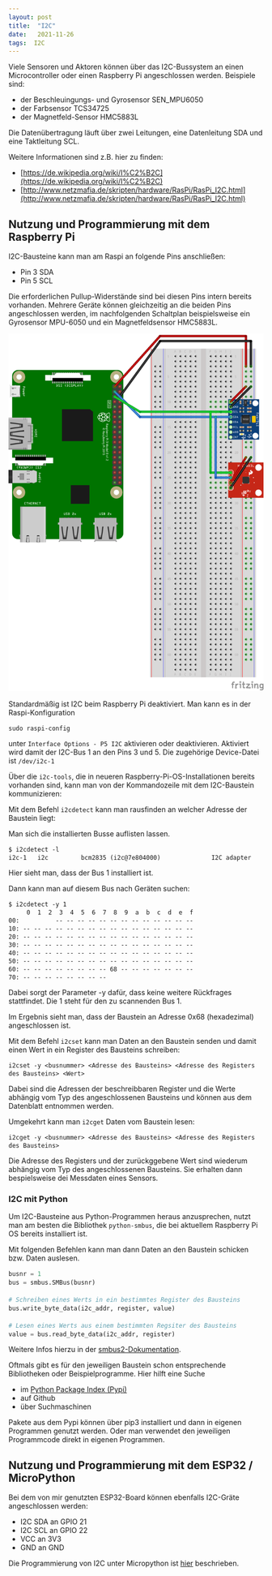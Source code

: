 ```yaml
---
layout: post
title:  "I2C"
date:   2021-11-26 
tags:  I2C
---
```


Viele Sensoren und Aktoren können über das I2C-Bussystem an einen Microcontroller oder einen Raspberry Pi angeschlossen werden. Beispiele sind:
* der Beschleuingungs- und Gyrosensor SEN_MPU6050
* der Farbsensor TCS34725
* der Magnetfeld-Sensor HMC5883L

Die Datenübertragung läuft über zwei Leitungen, eine Datenleitung SDA und eine Taktleitung SCL.

Weitere Informationen sind z.B. hier zu finden:

* [https://de.wikipedia.org/wiki/I%C2%B2C](https://de.wikipedia.org/wiki/I%C2%B2C)
* [http://www.netzmafia.de/skripten/hardware/RasPi/RasPi_I2C.html](http://www.netzmafia.de/skripten/hardware/RasPi/RasPi_I2C.html)


## Nutzung und Programmierung mit dem Raspberry Pi

I2C-Bausteine kann man am Raspi an folgende Pins anschließen:
* Pin 3 SDA
* Pin 5 SCL

Die erforderlichen Pullup-Widerstände sind bei diesen Pins intern bereits vorhanden. Mehrere Geräte können gleichzeitig an die beiden Pins angeschlossen werden, im nachfolgenden Schaltplan beispielsweise ein Gyrosensor MPU-6050 und ein Magnetfeldsensor HMC5883L.

![Schaltplan I2C Raspi](/images/fritzing_i2c_raspi.png)

Standardmäßig ist I2C beim Raspberry Pi deaktiviert. Man kann es in der Raspi-Konfiguration 
```
sudo raspi-config
```
unter `Interface Options - P5 I2C` aktivieren oder deaktivieren. Aktiviert wird damit der I2C-Bus 1 an den Pins 3 und 5. Die zugehörige Device-Datei ist `/dev/i2c-1`

Über die `i2c-tools`, die in neueren Raspberry-Pi-OS-Installationen bereits vorhanden sind, kann man von der Kommandozeile mit dem I2C-Baustein kommunizieren:

Mit dem Befehl `i2cdetect` kann man rausfinden an welcher Adresse der Baustein liegt:

Man sich die installierten Busse auflisten lassen.
```
$ i2cdetect -l
i2c-1	i2c       	bcm2835 (i2c@7e804000)          	I2C adapter
```
Hier sieht man, dass der Bus 1 installiert ist.

Dann kann man auf diesem Bus nach Geräten suchen:

```
$ i2cdetect -y 1
     0  1  2  3  4  5  6  7  8  9  a  b  c  d  e  f
00:          -- -- -- -- -- -- -- -- -- -- -- -- -- 
10: -- -- -- -- -- -- -- -- -- -- -- -- -- -- -- -- 
20: -- -- -- -- -- -- -- -- -- -- -- -- -- -- -- -- 
30: -- -- -- -- -- -- -- -- -- -- -- -- -- -- -- -- 
40: -- -- -- -- -- -- -- -- -- -- -- -- -- -- -- -- 
50: -- -- -- -- -- -- -- -- -- -- -- -- -- -- -- -- 
60: -- -- -- -- -- -- -- -- 68 -- -- -- -- -- -- -- 
70: -- -- -- -- -- -- -- --                         
```
Dabei sorgt der Parameter -y dafür, dass keine weitere Rückfrages stattfindet. Die 1 steht für den zu scannenden Bus 1.

Im Ergebnis sieht man, dass der Baustein an Adresse 0x68 (hexadezimal) angeschlossen ist.

Mit dem Befehl `i2cset` kann man Daten an den Baustein senden und damit einen Wert in ein Register des Bausteins schreiben:

```
i2cset -y <busnummer> <Adresse des Bausteins> <Adresse des Registers des Bausteins> <Wert>
```

Dabei sind die Adressen der beschreibbaren Register und die Werte abhängig vom Typ des angeschlossenen Bausteins und können aus dem Datenblatt entnommen werden.

Umgekehrt kann man `i2cget` Daten vom Baustein lesen:
```
i2cget -y <busnummer> <Adresse des Bausteins> <Adresse des Registers des Bausteins>
```
Die Adresse des Registers und der zurückggebene Wert sind wiederum abhängig vom Typ des angeschlossenen Bausteins. Sie erhalten dann bespielsweise dei Messdaten eines Sensors.

### I2C mit Python

Um I2C-Bausteine aus Python-Programmen heraus anzusprechen, nutzt man am besten die Bibliothek `python-smbus`, die bei aktuellem Raspberry Pi OS bereits installiert ist.

Mit folgenden Befehlen kann man dann Daten an den Baustein schicken bzw. Daten auslesen.

```python
busnr = 1
bus = smbus.SMBus(busnr)

# Schreiben eines Werts in ein bestimmtes Register des Bausteins
bus.write_byte_data(i2c_addr, register, value)

# Lesen eines Werts aus einem bestimmten Regsiter des Bausteins
value = bus.read_byte_data(i2c_addr, register)
```

Weitere Infos hierzu in der [smbus2-Dokumentation](https://buildmedia.readthedocs.org/media/pdf/smbus2/latest/smbus2.pdf).

Oftmals gibt es für den jeweiligen Baustein schon entsprechende Bibliotheken oder Beispielprogramme. Hier hilft eine Suche 
* im [Python Package Index (Pypi)](https://pypi.org/)
* auf Github
* über Suchmaschinen

Pakete aus dem Pypi können über pip3 installiert und dann in eigenen Programmen genutzt werden. Oder man verwendet den jeweiligen Programmcode direkt in eigenen Programmen.


## Nutzung und Programmierung mit dem ESP32 / MicroPython

Bei dem von mir genutzten ESP32-Board können ebenfalls I2C-Gräte angeschlossen werden:

* I2C SDA an GPIO 21
* I2C SCL an GPIO 22
* VCC an  3V3
* GND an GND

Die Programmierung von I2C unter Micropython ist [hier](https://docs.micropython.org/en/latest/library/machine.I2C.html) beschrieben.
